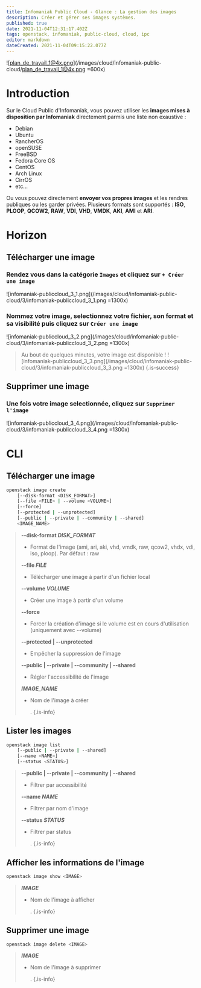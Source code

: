 ```yaml
---
title: Infomaniak Public Cloud - Glance : La gestion des images
description: Créer et gérer ses images systèmes.
published: true
date: 2021-11-04T12:31:17.402Z
tags: openstack, infomaniak, public-cloud, cloud, ipc
editor: markdown
dateCreated: 2021-11-04T09:15:22.077Z
---
```


![plan_de_travail_1@4x.png](/images/cloud/infomaniak-public-cloud/plan_de_travail_1@4x.png =600x)

# Introduction
Sur le Cloud Public d'Infomaniak, vous pouvez utiliser les **images mises à disposition par Infomaniak** directement parmis une liste non exaustive :
- Debian
- Ubuntu
- RancherOS
- openSUSE
- FreeBSD
- Fedora Core OS
- CentOS
- Arch Linux
- CirrOS
- etc...

Ou vous pouvez directement **envoyer vos propres images** et les rendres publiques ou les garder privées.
Plusieurs formats sont supportés : **ISO**, **PLOOP**, **QCOW2**, **RAW**, **VDI**, **VHD**, **VMDK**, **AKI**, **AMI** et **ARI**.

# Horizon
## Télécharger une image
### Rendez vous dans la catégorie `Images` et cliquez sur `+ Créer une image`
![infomaniak-publiccloud_3_1.png](/images/cloud/infomaniak-public-cloud/3/infomaniak-publiccloud_3_1.png =1300x)

### Nommez votre image, selectionnez votre fichier, son format et sa visibilité puis cliquez sur `Créer une image`
![infomaniak-publiccloud_3_2.png](/images/cloud/infomaniak-public-cloud/3/infomaniak-publiccloud_3_2.png =1300x)

> Au bout de quelques minutes, votre image est disponible !
>![infomaniak-publiccloud_3_3.png](/images/cloud/infomaniak-public-cloud/3/infomaniak-publiccloud_3_3.png =1300x)
{.is-success}

## Supprimer une image
### Une fois votre image selectionnée, cliquez sur `Supprimer l'image`
![infomaniak-publiccloud_3_4.png](/images/cloud/infomaniak-public-cloud/3/infomaniak-publiccloud_3_4.png =1300x)

# CLI
## Télécharger une image
```bash
openstack image create
    [--disk-format <DISK_FORMAT>]
    [--file <FILE> | --volume <VOLUME>]
    [--force]
    [--protected | --unprotected]
    [--public | --private | --community | --shared]
    <IMAGE_NAME>
```
> **--disk-format *DISK_FORMAT*** 
>- Format de l'image (ami, ari, aki, vhd, vmdk, raw, qcow2, vhdx, vdi, iso, ploop). Par défaut : raw
>
> **--file *FILE***
> - Télécharger une image à partir d'un fichier local
>
> **--volume *VOLUME***
> - Créer une image à partir d'un volume
>
> **--force**
> - Forcer la création d'image si le volume est en cours d'utilisation (uniquement avec --volume)
>
> **--protected | --unprotected**
> - Empêcher la suppression de l'image
>
> **--public | --private | --community | --shared**
> - Régler l'accessibilité de l'image
>
> ***IMAGE_NAME***
> - Nom de l'image à créer
>
> 	.
{.is-info}

## Lister les images
```bash
openstack image list
    [--public | --private | --shared]
    [--name <NAME>]
    [--status <STATUS>]
```

> **--public | --private | --community | --shared**
> - Filtrer par accessibilité 
>
> **--name *NAME***
> - Filtrer par nom d'image
>
> **--status *STATUS***
> - Filtrer par status
>
> 	.
{.is-info}

## Afficher les informations de l'image
```bash
openstack image show <IMAGE>
```

> ***IMAGE***
> - Nom de l'image à afficher
>
> 	.
{.is-info}

## Supprimer une image
```bash
openstack image delete <IMAGE>
```

> ***IMAGE***
> - Nom de l'image à supprimer
>
> 	.
{.is-info}
